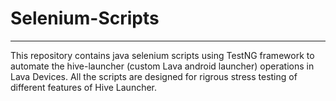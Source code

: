# Selenium-Scripts
---

This repository contains java selenium scripts using TestNG framework to automate the hive-launcher (custom Lava android launcher) operations in Lava Devices. All the scripts are designed for rigrous stress testing of different features of Hive Launcher. 
